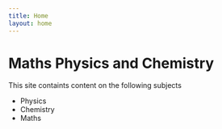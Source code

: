 ```yaml
---
title: Home
layout: home
---
```

# Maths Physics and Chemistry

This site containts content on the following subjects

* Physics
* Chemistry
* Maths

